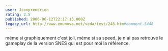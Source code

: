 ```yaml
---
user: Jconprendrien
rating: 2.5
published: 2006-06-12T22:17:13.000Z
legacy_url: http://www.emunova.net/veda/test/248.htm#comment-5448
---
```

méme si graphiquement c'est joli, méme si sa speed, je n'ai pas retrouvé le gameplay de la version SNES qui est pour moi la référence.